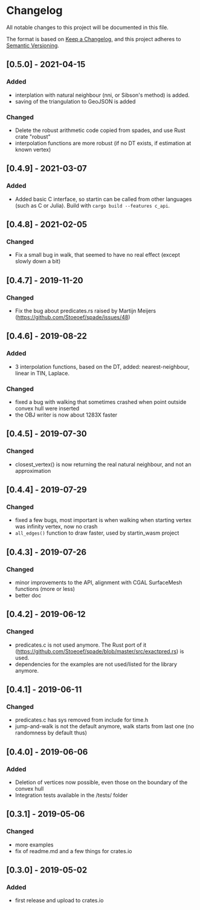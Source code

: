 

# Changelog

All notable changes to this project will be documented in this file.

The format is based on [Keep a Changelog](https://keepachangelog.com/en/1.0.0/),
and this project adheres to [Semantic Versioning](https://semver.org/spec/v2.0.0.html).

## [0.5.0] - 2021-04-15
### Added
- interplation with natural neighbour (nni, or Sibson's method) is added. 
- saving of the triangulation to GeoJSON is added
### Changed
- Delete the robust arithmetic code copied from spades, and use Rust crate "robust"
- interpolation functions are more robust (if no DT exists, if estimation at known vertex)

## [0.4.9] - 2021-03-07
### Added
- Added basic C interface, so startin can be called from other languages (such as C or Julia). Build with `cargo build --features c_api`.

## [0.4.8] - 2021-02-05 
### Changed
- Fix a small bug in walk, that seemed to have no real effect (except slowly down a bit)

## [0.4.7] - 2019-11-20
### Changed
- Fix the bug about predicates.rs raised by Martijn Meijers (https://github.com/Stoeoef/spade/issues/48)

## [0.4.6] - 2019-08-22
### Added
- 3 interpolation functions, based on the DT, added: nearest-neighbour, linear in TIN, Laplace.
### Changed
- fixed a bug with walking that sometimes crashed when point outside convex hull were inserted
- the OBJ writer is now about 1283X faster


## [0.4.5] - 2019-07-30
### Changed
- closest_vertex() is now returning the real natural neighbour, and not an approximation


## [0.4.4] - 2019-07-29
### Changed
- fixed a few bugs, most important is when walking when starting vertex was infinity vertex, now no crash
- `all_edges()` function to draw faster, used by startin_wasm project


## [0.4.3] - 2019-07-26
### Changed
- minor improvements to the API, alignment with CGAL SurfaceMesh functions (more or less)
- better doc


## [0.4.2] - 2019-06-12
### Changed
- predicates.c is not used anymore. The Rust port of it (https://github.com/Stoeoef/spade/blob/master/src/exactpred.rs) is used.
- dependencies for the examples are not used/listed for the library anymore.


## [0.4.1] - 2019-06-11
### Changed
- predicates.c has sys removed from include for time.h
- jump-and-walk is not the default anymore, walk starts from last one (no randomness by default thus)


## [0.4.0] - 2019-06-06
### Added
- Deletion of vertices now possible, even those on the boundary of the convex hull
- Integration tests available in the /tests/ folder

## [0.3.1] - 2019-05-06
### Changed
- more examples
- fix of readme.md and a few things for crates.io

## [0.3.0] - 2019-05-02
### Added
- first release and upload to crates.io

